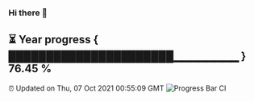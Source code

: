 ### Hi there 👋
⏳ Year progress { ██████████████████████▁▁▁▁▁▁▁▁ } 76.45 %
---
⏰ Updated on Thu, 07 Oct 2021 00:55:09 GMT
![Progress Bar CI](https://github.com/liununu/liununu/workflows/Progress%20Bar%20CI/badge.svg)

